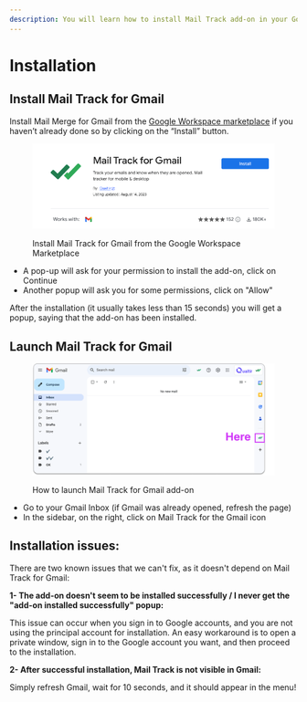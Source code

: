 ```yaml
---
description: You will learn how to install Mail Track add-on in your Google Gmail
---
```


# Installation

## Install Mail Track for Gmail <a href="#h.yh7yiptzhjsv_l" id="h.yh7yiptzhjsv_l"></a>

Install Mail Merge for Gmail from the [Google Workspace marketplace](https://workspace.google.com/marketplace/app/mail\_merge\_for\_gmail\_%F0%9F%93%A3/562406866377) if you haven’t already done so by clicking on the “Install” button.

<figure><img src="../.gitbook/assets/marketplace.png" alt="Install Mail Track for Gmail from the Google Workspace Marketplace"><figcaption><p>Install Mail Track for Gmail from the Google Workspace Marketplace</p></figcaption></figure>

* A pop-up will ask for your permission to install the add-on, click on Continue
* Another popup will ask you for some permissions, click on "Allow"

After the installation (it usually takes less than 15 seconds) you will get a popup, saying that the add-on has been installed.

## Launch Mail Track for Gmail <a href="#h.4p9vsne6s5z4_l" id="h.4p9vsne6s5z4_l"></a>

<figure><img src="../.gitbook/assets/open mailtrack addonv2.png" alt="How to launch Mail Track for Gmail Google Workspace add-on"><figcaption><p>How to launch Mail Track for Gmail add-on</p></figcaption></figure>

* Go to your Gmail Inbox (if Gmail was already opened, refresh the page)
* In the sidebar, on the right, click on Mail Track for the Gmail icon

## Installation issues: <a href="#h.2zr90orf384h_l" id="h.2zr90orf384h_l"></a>

There are two known issues that we can't fix, as it doesn't depend on Mail Track for Gmail:

**1- The add-on doesn't seem to be installed successfully / I never get the "add-on installed successfully" popup:**

This issue can occur when you sign in to Google accounts, and you are not using the principal account for installation. An easy workaround is to open a private window, sign in to the Google account you want, and then proceed to the installation.

**2- After successful installation, Mail Track is not visible in Gmail:**

Simply refresh Gmail, wait for 10 seconds, and it should appear in the menu!

